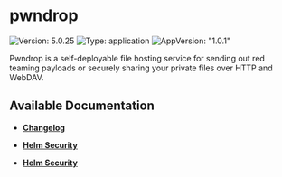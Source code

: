 # pwndrop

![Version: 5.0.25](https://img.shields.io/badge/Version-5.0.25-informational?style=flat-square) ![Type: application](https://img.shields.io/badge/Type-application-informational?style=flat-square) ![AppVersion: "1.0.1"](https://img.shields.io/badge/AppVersion-"1.0.1"-informational?style=flat-square)

Pwndrop is a self-deployable file hosting service for sending out red teaming payloads or securely sharing your private files over HTTP and WebDAV.

## Available Documentation

- [**Changelog**](CHANGELOG)

- [**Helm Security**](container-security)

- [**Helm Security**](helm-security)

